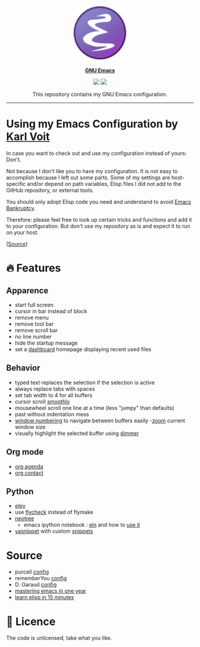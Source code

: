<p align="center"><img src="misc/emacs_icon.svg" width=150 height=150/></p>
<p align="center"><a href="https://www.gnu.org/software/emacs/"><b>GNU Emacs</b></a></p>
<p align="center">
	<a href="https://www.gnu.org/software/emacs/"><img src="https://img.shields.io/badge/GNU%20Emacs-27.0.50-b48ead.svg?style=flat-square"/></a>
	<a href="https://orgmode.org/"><img src="https://img.shields.io/badge/org--mode-9.2.3-489a9f.svg?style=flat-square"/></a>
</p>
<p align="center">This repository contains my GNU Emacs configuration.</p>

---

# Using my Emacs Configuration by [Karl Voit](https://karl-voit.at/)

In case you want to check out and use my configuration instead of yours: Don't.  

Not because I don't like you to have my configuration. It is not easy to accomplish because I left out some parts. Some of my settings are host-specific and/or depend on path variables, Elisp files I did not add to the GitHub repository, or external tools.  

You should only adopt Elisp code you need and understand to avoid [Emacs Bankruptcy](https://www.emacswiki.org/emacs/DotEmacsBankruptcy).  

Therefore: please feel free to look up certain tricks and functions and add it to your configuration. But don't use my repository as is and expect it to run on your host.   

[[Source](https://karl-voit.at/2017/06/03/emacs-org/)]

# 🔥 Features

## Apparence

- start full screen
- cursor in bar instead of block
- remove menu
- remove tool bar
- remove scroll bar
- no line number
- hide the startup message
- set a [dashboard](https://github.com/emacs-dashboard/emacs-dashboard) homepage displaying recent used files

## Behavior

- typed text replaces the selection if the selection is active
- always replace tabs with spaces
- set tab width to 4 for all buffers
- cursor scroll [smoothly](https://github.com/aspiers/smooth-scrolling) 
- mousewheel scroll one line at a time (less "jumpy" than defaults)
- past without indentation mess
- [window numbering](https://github.com/nschum/window-numbering.el) to navigate between buffers easily
-[zoom](https://github.com/gonewest818/dimmer.el) current window size
- visually highlight the selected buffer using [dimmer](https://github.com/gonewest818/dimmer.el)
    
## Org mode

- [org agenda](https://blog.aaronbieber.com/2016/09/24/an-agenda-for-life-with-org-mode.html)
- [org contact](https://www.reddit.com/r/emacs/comments/8toivy/tip_how_to_manage_your_contacts_with_orgcontacts/)


## Python

- [elpy](https://github.com/jorgenschaefer/elpy)
- use [flycheck](https://github.com/flycheck/flycheck) instead of flymake
- [neotree](https://github.com/jaypei/emacs-neotree)
    - emacs ipython notebook : [ein](https://github.com/millejoh/emacs-ipython-notebook) and how to [use it](/programming_conf/python_ein.md) 
- [yasnippet](https://github.com/joaotavora/yasnippet) with custom [snippets](/snippet/python-mode)

# Source

- purcell [config](https://github.com/purcell/emacs.d)
- rememberYou [config](https://github.com/rememberYou/.emacs.d)
- D. Garaud [config](https://github.com/garaud/foggycowinn/tree/master/emacs)
- [mastering emacs in one year](https://github.com/redguardtoo/mastering-emacs-in-one-year-guide/blob/master/guide-en.org)
- [learn elisp in 15 minutes](https://learnxinyminutes.com/docs/fr-fr/elisp-fr/)

# 📜 Licence

The code is unlicensed, take what you like.
